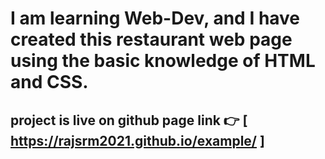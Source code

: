 # I am learning Web-Dev, and I have created this restaurant web page using the basic knowledge of HTML and CSS.

## project is live on github page link 👉 [ https://rajsrm2021.github.io/example/ ]
